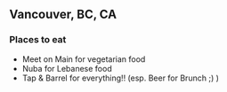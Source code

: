 ## Vancouver, BC, CA

### Places to eat
- Meet on Main for vegetarian food
- Nuba for Lebanese food
- Tap & Barrel for everything!! (esp. Beer for Brunch ;) )
